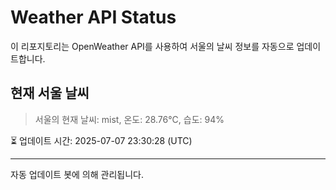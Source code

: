 
# Weather API Status

이 리포지토리는 OpenWeather API를 사용하여 서울의 날씨 정보를 자동으로 업데이트합니다.

## 현재 서울 날씨
> 서울의 현재 날씨: mist, 온도: 28.76°C, 습도: 94%

⏳ 업데이트 시간: 2025-07-07 23:30:28 (UTC)

---
자동 업데이트 봇에 의해 관리됩니다.
